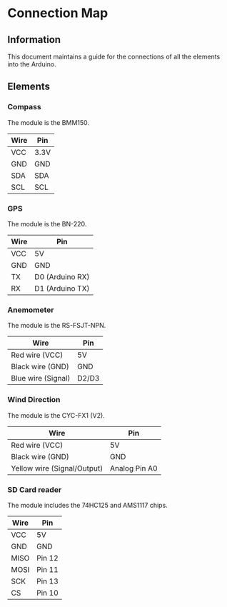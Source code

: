 # Connection Map

## Information

This document maintains a guide for the connections of all the elements into the
Arduino.

## Elements

### Compass

The module is the BMM150.

| Wire | Pin  |
| ---- | ---- |
| VCC  | 3.3V |
| GND  | GND  |
| SDA  | SDA  |
| SCL  | SCL  |

### GPS

The module is the BN-220.

| Wire | Pin             |
| ---- | --------------- |
| VCC  | 5V              |
| GND  | GND             |
| TX   | D0 (Arduino RX) |
| RX   | D1 (Arduino TX) |

### Anemometer

The module is the RS-FSJT-NPN.

| Wire               | Pin   |
| ------------------ | ----- |
| Red wire (VCC)     | 5V    |
| Black wire (GND)   | GND   |
| Blue wire (Signal) | D2/D3 |

### Wind Direction

The module is the CYC-FX1 (V2).

| Wire                        | Pin           |
| --------------------------- | ------------- |
| Red wire (VCC)              | 5V            |
| Black wire (GND)            | GND           |
| Yellow wire (Signal/Output) | Analog Pin A0 |

### SD Card reader

The module includes the 74HC125 and AMS1117 chips.

| Wire | Pin    |
| ---- | ------ |
| VCC  | 5V     |
| GND  | GND    |
| MISO | Pin 12 |
| MOSI | Pin 11 |
| SCK  | Pin 13 |
| CS   | Pin 10 |
